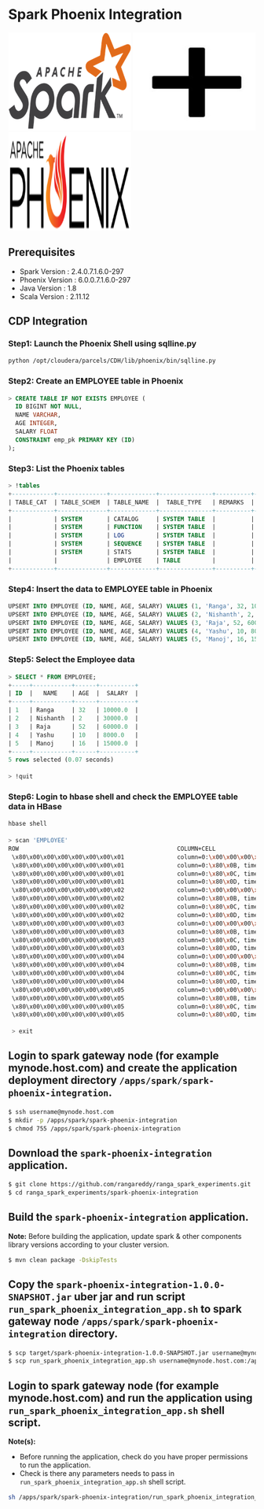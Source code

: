 # Spark Phoenix Integration

<div>
        <img src="https://github.com/rangareddy/ranga-logos/blob/main/frameworks/spark/spark_logo.png?raw=true" height="200" width="250"/>
        <img src="https://github.com/rangareddy/ranga-logos/blob/main/others/plus_logo.png?raw=true" height="200" width="250"/>
        <img src="https://github.com/rangareddy/ranga-logos/blob/main/dbs/nosql/phoenix/phoenix_logo.png?raw=true" height="200" width="250"/>
</div>


## Prerequisites

* Spark Version : 2.4.0.7.1.6.0-297
* Phoenix Version : 6.0.0.7.1.6.0-297
* Java Version : 1.8
* Scala Version : 2.11.12

## CDP Integration

### Step1: Launch the Phoenix Shell using sqlline.py
```sh
python /opt/cloudera/parcels/CDH/lib/phoenix/bin/sqlline.py
```

### Step2: Create an EMPLOYEE table in Phoenix
```sql
> CREATE TABLE IF NOT EXISTS EMPLOYEE (
  ID BIGINT NOT NULL, 
  NAME VARCHAR, 
  AGE INTEGER, 
  SALARY FLOAT
  CONSTRAINT emp_pk PRIMARY KEY (ID)
);
```

### Step3: List the Phoenix tables
```sql
> !tables
+------------+--------------+-------------+---------------+----------+------------+----------------------------+-----------------+--------------+-----------------+---------------+-----+
| TABLE_CAT  | TABLE_SCHEM  | TABLE_NAME  |  TABLE_TYPE   | REMARKS  | TYPE_NAME  | SELF_REFERENCING_COL_NAME  | REF_GENERATION  | INDEX_STATE  | IMMUTABLE_ROWS  | SALT_BUCKETS  | MUL |
+------------+--------------+-------------+---------------+----------+------------+----------------------------+-----------------+--------------+-----------------+---------------+-----+
|            | SYSTEM       | CATALOG     | SYSTEM TABLE  |          |            |                            |                 |              | false           | null          | fal |
|            | SYSTEM       | FUNCTION    | SYSTEM TABLE  |          |            |                            |                 |              | false           | null          | fal |
|            | SYSTEM       | LOG         | SYSTEM TABLE  |          |            |                            |                 |              | true            | 32            | fal |
|            | SYSTEM       | SEQUENCE    | SYSTEM TABLE  |          |            |                            |                 |              | false           | null          | fal |
|            | SYSTEM       | STATS       | SYSTEM TABLE  |          |            |                            |                 |              | false           | null          | fal |
|            |              | EMPLOYEE    | TABLE         |          |            |                            |                 |              | false           | null          | fal |
+------------+--------------+-------------+---------------+----------+------------+----------------------------+-----------------+--------------+-----------------+---------------+-----+
```

### Step4: Insert the data to EMPLOYEE table in Phoenix
```sql
UPSERT INTO EMPLOYEE (ID, NAME, AGE, SALARY) VALUES (1, 'Ranga', 32, 10000);
UPSERT INTO EMPLOYEE (ID, NAME, AGE, SALARY) VALUES (2, 'Nishanth', 2, 30000);
UPSERT INTO EMPLOYEE (ID, NAME, AGE, SALARY) VALUES (3, 'Raja', 52, 60000);
UPSERT INTO EMPLOYEE (ID, NAME, AGE, SALARY) VALUES (4, 'Yashu', 10, 8000);
UPSERT INTO EMPLOYEE (ID, NAME, AGE, SALARY) VALUES (5, 'Manoj', 16, 15000);
```

### Step5: Select the Employee data
```sql
> SELECT * FROM EMPLOYEE;
+-----+-----------+------+----------+
| ID  |   NAME    | AGE  |  SALARY  |
+-----+-----------+------+----------+
| 1   | Ranga     | 32   | 10000.0  |
| 2   | Nishanth  | 2    | 30000.0  |
| 3   | Raja      | 52   | 60000.0  |
| 4   | Yashu     | 10   | 8000.0   |
| 5   | Manoj     | 16   | 15000.0  |
+-----+-----------+------+----------+
5 rows selected (0.07 seconds)

> !quit
```

### Step6: Login to hbase shell and check the EMPLOYEE table data in HBase
```sh
hbase shell

> scan 'EMPLOYEE'
ROW                                             COLUMN+CELL
 \x80\x00\x00\x00\x00\x00\x00\x01               column=0:\x00\x00\x00\x00, timestamp=1615911856369, value=x
 \x80\x00\x00\x00\x00\x00\x00\x01               column=0:\x80\x0B, timestamp=1615911856369, value=Ranga
 \x80\x00\x00\x00\x00\x00\x00\x01               column=0:\x80\x0C, timestamp=1615911856369, value=\x80\x00\x00
 \x80\x00\x00\x00\x00\x00\x00\x01               column=0:\x80\x0D, timestamp=1615911856369, value=\xC6\x1C@\x01
 \x80\x00\x00\x00\x00\x00\x00\x02               column=0:\x00\x00\x00\x00, timestamp=1615911856418, value=x
 \x80\x00\x00\x00\x00\x00\x00\x02               column=0:\x80\x0B, timestamp=1615911856418, value=Nishanth
 \x80\x00\x00\x00\x00\x00\x00\x02               column=0:\x80\x0C, timestamp=1615911856418, value=\x80\x00\x00\x02
 \x80\x00\x00\x00\x00\x00\x00\x02               column=0:\x80\x0D, timestamp=1615911856418, value=\xC6\xEA`\x01
 \x80\x00\x00\x00\x00\x00\x00\x03               column=0:\x00\x00\x00\x00, timestamp=1615911856448, value=x
 \x80\x00\x00\x00\x00\x00\x00\x03               column=0:\x80\x0B, timestamp=1615911856448, value=Raja
 \x80\x00\x00\x00\x00\x00\x00\x03               column=0:\x80\x0C, timestamp=1615911856448, value=\x80\x00\x004
 \x80\x00\x00\x00\x00\x00\x00\x03               column=0:\x80\x0D, timestamp=1615911856448, value=\xC7j`\x01
 \x80\x00\x00\x00\x00\x00\x00\x04               column=0:\x00\x00\x00\x00, timestamp=1615911856478, value=x
 \x80\x00\x00\x00\x00\x00\x00\x04               column=0:\x80\x0B, timestamp=1615911856478, value=Yashu
 \x80\x00\x00\x00\x00\x00\x00\x04               column=0:\x80\x0C, timestamp=1615911856478, value=\x80\x00\x00\x0A
 \x80\x00\x00\x00\x00\x00\x00\x04               column=0:\x80\x0D, timestamp=1615911856478, value=\xC5\xFA\x00\x01
 \x80\x00\x00\x00\x00\x00\x00\x05               column=0:\x00\x00\x00\x00, timestamp=1615911856507, value=x
 \x80\x00\x00\x00\x00\x00\x00\x05               column=0:\x80\x0B, timestamp=1615911856507, value=Manoj
 \x80\x00\x00\x00\x00\x00\x00\x05               column=0:\x80\x0C, timestamp=1615911856507, value=\x80\x00\x00\x10
 \x80\x00\x00\x00\x00\x00\x00\x05               column=0:\x80\x0D, timestamp=1615911856507, value=\xC6j`\x01
 
 > exit
```


## Login to spark gateway node (for example mynode.host.com) and create the application deployment directory `/apps/spark/spark-phoenix-integration`.
```sh
$ ssh username@mynode.host.com
$ mkdir -p /apps/spark/spark-phoenix-integration
$ chmod 755 /apps/spark/spark-phoenix-integration
```

## Download the `spark-phoenix-integration` application.
```sh
$ git clone https://github.com/rangareddy/ranga_spark_experiments.git
$ cd ranga_spark_experiments/spark-phoenix-integration
```

## Build the `spark-phoenix-integration` application.
**Note:** Before building the application, update spark & other components library versions according to your cluster version.
```sh
$ mvn clean package -DskipTests
```

## Copy the `spark-phoenix-integration-1.0.0-SNAPSHOT.jar` uber jar and run script `run_spark_phoenix_integration_app.sh` to spark gateway node `/apps/spark/spark-phoenix-integration` directory.
```sh
$ scp target/spark-phoenix-integration-1.0.0-SNAPSHOT.jar username@mynode.host.com:/apps/spark/spark-phoenix-integration
$ scp run_spark_phoenix_integration_app.sh username@mynode.host.com:/apps/spark/spark-phoenix-integration
```

## Login to spark gateway node (for example mynode.host.com) and run the application using `run_spark_phoenix_integration_app.sh` shell script.

**Note(s):**
* Before running the application, check do you have proper permissions to run the application.
* Check is there any parameters needs to pass in `run_spark_phoenix_integration_app.sh` shell script.

```sh
sh /apps/spark/spark-phoenix-integration/run_spark_phoenix_integration_app.sh
```